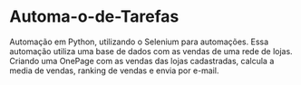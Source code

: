 # Automa-o-de-Tarefas
Automação em Python, utilizando o Selenium para automações. Essa automação utiliza uma base de dados com as vendas de uma rede de lojas. Criando uma OnePage com as vendas das lojas cadastradas, calcula a media de vendas, ranking de vendas e envia por e-mail.
